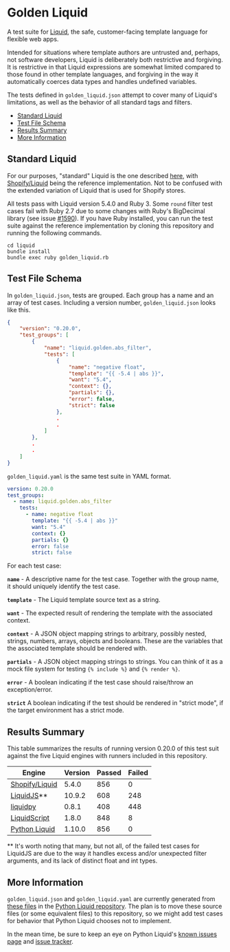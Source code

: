 # Golden Liquid

A test suite for [Liquid](https://shopify.github.io/liquid/), the safe, customer-facing template language for flexible web apps.

Intended for situations where template authors are untrusted and, perhaps, not software developers, Liquid is deliberately both restrictive and forgiving. It is restrictive in that Liquid expressions are somewhat limited compared to those found in other template languages, and forgiving in the way it automatically coerces data types and handles undefined variables.

The tests defined in `golden_liquid.json` attempt to cover many of Liquid's limitations, as well as the behavior of all standard tags and filters.

- [Standard Liquid](#standard-liquid)
- [Test File Schema](#test-file-schema)
- [Results Summary](#results-summary)
- [More Information](#more-information)

## Standard Liquid

For our purposes, "standard" Liquid is the one described [here](https://shopify.github.io/liquid/), with [Shopify/Liquid](https://github.com/Shopify/liquid) being the reference implementation. Not to be confused with the extended variation of Liquid that is used for Shopify stores.

All tests pass with Liquid version 5.4.0 and Ruby 3. Some `round` filter test cases fail with Ruby 2.7 due to some changes with Ruby's BigDecimal library (see issue [#1590](https://github.com/Shopify/liquid/issues/1590)). If you have Ruby installed, you can run the test suite against the reference implementation by cloning this repository and running the following commands.

```
cd liquid
bundle install
bundle exec ruby golden_liquid.rb
```

## Test File Schema

In `golden_liquid.json`, tests are grouped. Each group has a name and an array of test cases. Including a version number, `golden_liquid.json` looks like this.

```json
{
    "version": "0.20.0",
    "test_groups": [
        {
            "name": "liquid.golden.abs_filter",
            "tests": [
                {
                    "name": "negative float",
                    "template": "{{ -5.4 | abs }}",
                    "want": "5.4",
                    "context": {},
                    "partials": {},
                    "error": false,
                    "strict": false
                },
                .
                .
            ]
        },
        .
        .
    ]
}
```

`golden_liquid.yaml` is the same test suite in YAML format.

```yaml
version: 0.20.0
test_groups:
  - name: liquid.golden.abs_filter
    tests:
      - name: negative float
        template: "{{ -5.4 | abs }}"
        want: "5.4"
        context: {}
        partials: {}
        error: false
        strict: false
```

For each test case:

**`name`** - A descriptive name for the test case. Together with the group name, it should uniquely identify the test case.

**`template`** - The Liquid template source text as a string.

**`want`** - The expected result of rendering the template with the associated context.

**`context`** - A JSON object mapping strings to arbitrary, possibly nested, strings, numbers, arrays, objects and booleans. These are the variables that the associated template should be rendered with.

**`partials`** - A JSON object mapping strings to strings. You can think of it as a mock file system for testing `{% include %}` and `{% render %}`.

**`error`** - A boolean indicating if the test case should raise/throw an exception/error.

**`strict`** A boolean indicating if the test should be rendered in "strict mode", if the target environment has a strict mode.

## Results Summary

This table summarizes the results of running version 0.20.0 of this test suit against the five Liquid engines with runners included in this repository.

| Engine                                                | Version | Passed | Failed |
| ----------------------------------------------------- | ------- | ------ | ------ |
| [Shopify/Liquid](https://github.com/Shopify/liquid)   | 5.4.0   | 856    | 0      |
| [LiquidJS](https://github.com/harttle/liquidjs)\*\*   | 10.9.2  | 608    | 248    |
| [liquidpy](https://github.com/pwwang/liquidpy)        | 0.8.1   | 408    | 448    |
| [LiquidScript](https://github.com/jg-rp/liquidscript) | 1.8.0   | 848    | 8      |
| [Python Liquid](https://github.com/jg-rp/liquid)      | 1.10.0  | 856    | 0      |

\*\* It's worth noting that many, but not all, of the failed test cases for LiquidJS are due to the way it handles excess and/or unexpected filter arguments, and its lack of distinct float and int types.

## More Information

`golden_liquid.json` and `golden_liquid.yaml` are currently generated from [these files](https://github.com/jg-rp/liquid/tree/main/liquid/golden) in the [Python Liquid repository](https://github.com/jg-rp/liquid). The plan is to move these source files (or some equivalent files) to this repository, so we might add test cases for behavior that Python Liquid chooses not to implement.

In the mean time, be sure to keep an eye on Python Liquid's [known issues page](https://jg-rp.github.io/liquid/known_issues) and [issue tracker](https://github.com/jg-rp/liquid/issues).
